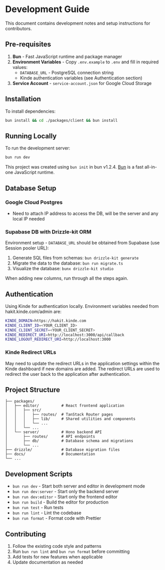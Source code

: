 # Development Guide

This document contains development notes and setup instructions for contributors.

## Pre-requisites

1. **Bun** - Fast JavaScript runtime and package manager
2. **Environment Variables** - Copy `.env.example` to `.env` and fill in required values:
   - `DATABASE_URL` - PostgreSQL connection string
   - Kinde authentication variables (see Authentication section)
3. **Service Account** - `service-account.json` for Google Cloud Storage

## Installation

To install dependencies:

```bash
bun install && cd ./packages/client && bun install
```

## Running Locally

To run the development server:

```bash
bun run dev
```

This project was created using `bun init` in bun v1.2.4. [Bun](https://bun.sh) is a fast all-in-one JavaScript runtime.

## Database Setup

### Google Cloud Postgres
- Need to attach IP address to access the DB, will be the server and any local IP needed

### Supabase DB with Drizzle-kit ORM

Environment setup - `DATABASE_URL` should be obtained from Supabase (use Session pooler URL):

1. Generate SQL files from schemas: `bun drizzle-kit generate`
2. Migrate the data to the database: `bun run migrate.ts`
3. Visualize the database: `bunx drizzle-kit studio`

When adding new columns, run through all the steps again.

## Authentication

Using Kinde for authentication locally. Environment variables needed from hakit.kinde.com/admin are:

```bash
KINDE_DOMAIN=https://hakit.kinde.com
KINDE_CLIENT_ID=<YOUR_CLIENT_ID>
KINDE_CLIENT_SECRET=<YOUR_CLIENT_SECRET>
KINDE_REDIRECT_URI=http://localhost:3000/api/callback
KINDE_LOGOUT_REDIRECT_URI=http://localhost:3000
```

### Kinde Redirect URLs
May need to update the redirect URLs in the application settings within the Kinde dashboard if new domains are added. The redirect URLs are used to redirect the user back to the application after authentication.

## Project Structure

```
├── packages/
│   ├── editor/          # React frontend application
│   │   ├── src/
│   │   │   ├── routes/  # TanStack Router pages
│   │   │   ├── lib/     # Shared utilities and components
│   │   │   └── ...
│   │   └── ...
│   └── server/          # Hono backend API
│       ├── routes/      # API endpoints
│       ├── db/          # Database schema and migrations
│       └── ...
├── drizzle/             # Database migration files
├── docs/                # Documentation
└── ...
```

## Development Scripts

- `bun run dev` - Start both server and editor in development mode
- `bun run dev:server` - Start only the backend server
- `bun run dev:editor` - Start only the frontend editor
- `bun run build` - Build the editor for production
- `bun run test` - Run tests
- `bun run lint` - Lint the codebase
- `bun run format` - Format code with Prettier

## Contributing

1. Follow the existing code style and patterns
2. Run `bun run lint` and `bun run format` before committing
3. Add tests for new features when applicable
4. Update documentation as needed
